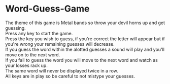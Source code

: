 # Word-Guess-Game

The theme of this game is Metal bands so throw your devil horns up and get guessing. <br />
Press any key to start the game. <br />
Press the key you wish to guess, if you're correct the letter will appear but if you're wrong your remaining guesses will decrease. <br />
If you guess the word within the alotted guesses a sound will play and you'll move on to the next word. <br /> 
If you fail to guess the word you will move to the next word and watch as your losses rack up. <br />
The same word will never be displayed twice in a row. <br />
All keys are in play so be careful to not mistype your guesses. 
